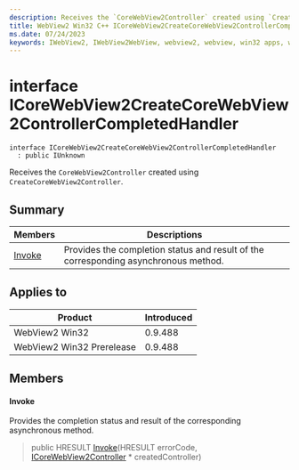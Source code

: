 ```yaml
---
description: Receives the `CoreWebView2Controller` created using `CreateCoreWebView2Controller`.
title: WebView2 Win32 C++ ICoreWebView2CreateCoreWebView2ControllerCompletedHandler
ms.date: 07/24/2023
keywords: IWebView2, IWebView2WebView, webview2, webview, win32 apps, win32, edge, ICoreWebView2, ICoreWebView2Controller, browser control, edge html, ICoreWebView2CreateCoreWebView2ControllerCompletedHandler
---
```


# interface ICoreWebView2CreateCoreWebView2ControllerCompletedHandler

```
interface ICoreWebView2CreateCoreWebView2ControllerCompletedHandler
  : public IUnknown
```

Receives the `CoreWebView2Controller` created using `CreateCoreWebView2Controller`.

## Summary

 Members                        | Descriptions
--------------------------------|---------------------------------------------
[Invoke](#invoke) | Provides the completion status and result of the corresponding asynchronous method.

## Applies to

Product                         | Introduced
--------------------------------|---------------------------------------------
WebView2 Win32            |    0.9.488
WebView2 Win32 Prerelease |    0.9.488

## Members

#### Invoke

Provides the completion status and result of the corresponding asynchronous method.

> public HRESULT [Invoke](#invoke)(HRESULT errorCode, [ICoreWebView2Controller](icorewebview2controller.md) * createdController)

